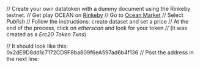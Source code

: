 // Create your own datatoken with a dummy document using the Rinkeby testnet.
// Get play OCEAN on [Rinkeby](https://faucet.rinkeby.oceanprotocol.com)
// Go to [Ocean Market](market.oceanprotocol.com)
// Select *Publish*
// Follow the instructions: create dataset and set a price
// At the end of the process, click on *etherscan* and look for your token
// (it was created as a *Erc20 Token Txns*)

// It should look like this: 0x2dE9D8dd1c7172CD9F8ba809f6eA597ad6b4f136
// Post the address in the next line:
